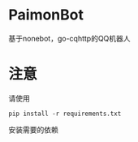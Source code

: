 # PaimonBot

基于nonebot，go-cqhttp的QQ机器人

注意
=========
请使用

```shell
pip install -r requirements.txt
```

安装需要的依赖
